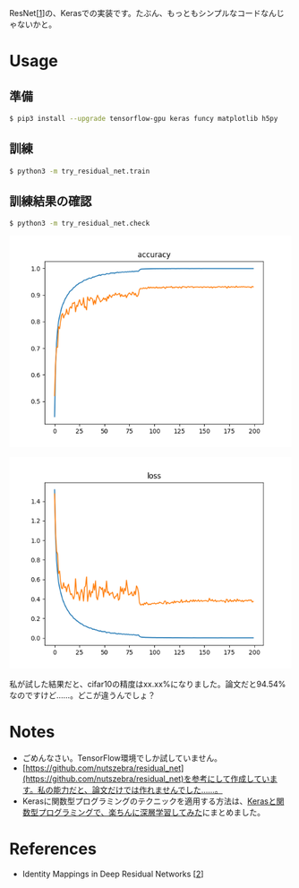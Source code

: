 ResNet[[1](https://arxiv.org/abs/1603.05027)]の、Kerasでの実装です。たぶん、もっともシンプルなコードなんじゃないかと。

# Usage

## 準備

~~~ bash
$ pip3 install --upgrade tensorflow-gpu keras funcy matplotlib h5py
~~~

## 訓練

~~~ bash
$ python3 -m try_residual_net.train
~~~

## 訓練結果の確認

~~~ bash
$ python3 -m try_residual_net.check
~~~

![accuracy](./results/accuracy.png)

![loss](./results/loss.png)

私が試した結果だと、cifar10の精度はxx.xx%になりました。論文だと94.54%なのですけど……。どこが違うんでしょ？

# Notes

* ごめんなさい。TensorFlow環境でしか試していません。
* [https://github.com/nutszebra/residual_net](https://github.com/nutszebra/residual_net)を参考にして作成しています。私の能力だと、論文だけでは作れませんでした……。
* Kerasに関数型プログラミングのテクニックを適用する方法は、[Kerasと関数型プログラミングで、楽ちんに深層学習してみた](https://tail-island.github.io/programming/2017/10/13/keras-and-fp.html)にまとめました。

# References

* Identity Mappings in Deep Residual Networks [[2](https://arxiv.org/abs/1603.05027)]
